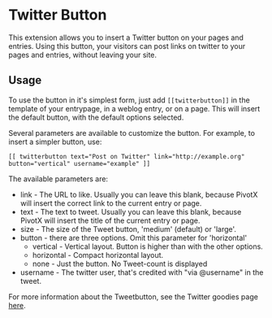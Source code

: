 
Twitter Button
======================

This extension allows you to insert a Twitter button on your pages and
entries. Using this button, your visitors can post links on twitter to your pages
and entries, without leaving your site.


Usage
-----

To use the button in it's simplest form, just add `[[twitterbutton]]` in the
template of your entrypage, in a weblog entry, or on a page. This will insert
the default button, with the default options selected.

Several parameters are available to customize the button. For example, to insert
a simpler button, use:

	[[ twitterbutton text="Post on Twitter" link="http://example.org" button="vertical" username="example" ]]

The available parameters are:

 - link - The URL to like. Usually you can leave this blank, because PivotX will
   insert the correct link to the current entry or page.
 - text - The text to tweet. Usually you can leave this blank, because PivotX will
   insert the title of the current entry or page.    
 - size - The size of the Tweet button, 'medium' (default) or 'large'.
 - button - there are three options. Omit this parameter for 'horizontal'
   - vertical - Vertical layout. Button is higher than with the other options.
   - horizontal - Compact horizontal layout.
   - none - Just the button. No Tweet-count is displayed
 - username - The twitter user, that's credited with "via @username" in the tweet.
 
For more information about the Tweetbutton, see the Twitter goodies page
[here](http://twitter.com/goodies/tweetbutton).
